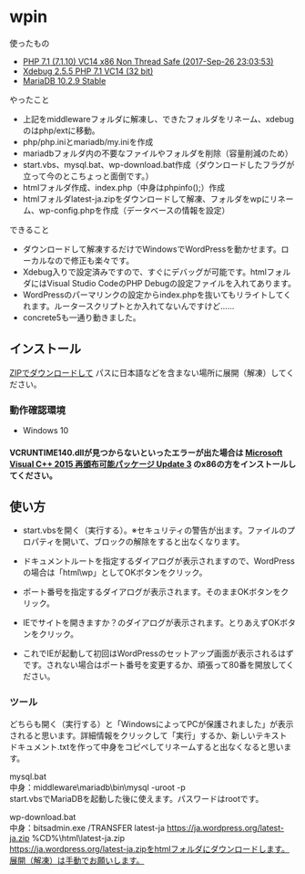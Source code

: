 # wpin

使ったもの
+ [PHP 7.1 (7.1.10) VC14 x86 Non Thread Safe (2017-Sep-26 23:03:53)](http://windows.php.net/downloads/releases/php-7.1.10-nts-Win32-VC14-x86.zip)  
+ [Xdebug 2.5.5 PHP 7.1 VC14 (32 bit)](https://xdebug.org/files/php_xdebug-2.5.5-7.1-vc14-nts.dll)  
+ [MariaDB 10.2.9 Stable](https://downloads.mariadb.org/interstitial/mariadb-10.2.9/win32-packages/mariadb-10.2.9-win32.zip/from/http%3A//ftp.yz.yamagata-u.ac.jp/pub/dbms/mariadb/)  

やったこと
+ 上記をmiddlewareフォルダに解凍し、できたフォルダをリネーム、xdebugのはphp/extに移動。
+ php/php.iniとmariadb/my.iniを作成
+ mariadbフォルダ内の不要なファイルやフォルダを削除（容量削減のため）
+ start.vbs、mysql.bat、wp-download.bat作成（ダウンロードしたフラグが立って今のとこちょっと面倒です。）
+ htmlフォルダ作成、index.php（中身はphpinfo();）作成
+ htmlフォルダlatest-ja.zipをダウンロードして解凍、フォルダをwpにリネーム、wp-config.phpを作成（データベースの情報を設定）

できること
+ ダウンロードして解凍するだけでWindowsでWordPressを動かせます。ローカルなので修正も楽々です。
+ Xdebug入りで設定済みですので、すぐにデバッグが可能です。htmlフォルダにはVisual Studio CodeのPHP Debugの設定ファイルを入れてあります。
+ WordPressのパーマリンクの設定からindex.phpを抜いてもリライトしてくれます。ルータースクリプトとか入れてないんですけど……
+ concrete5も一通り動きました。

## インストール

[ZIPでダウンロードして](https://github.com/farejp/wpin/archive/master.zip) パスに日本語などを含まない場所に展開（解凍）してください。


### 動作確認環境

* Windows 10

#### VCRUNTIME140.dllが見つからないといったエラーが出た場合は [Microsoft Visual C++ 2015 再頒布可能パッケージ Update 3](https://www.microsoft.com/ja-jp/download/details.aspx?id=53840) のx86の方をインストールしてください。

## 使い方

* start.vbsを開く（実行する）。※セキュリティの警告が出ます。ファイルのプロパティを開いて、ブロックの解除をすると出なくなります。

* ドキュメントルートを指定するダイアログが表示されますので、WordPressの場合は「html\wp」としてOKボタンをクリック。

* ポート番号を指定するダイアログが表示されます。そのままOKボタンをクリック。

* IEでサイトを開きますか？のダイアログが表示されます。とりあえずOKボタンをクリック。

* これでIEが起動して初回はWordPressのセットアップ画面が表示されるはずです。されない場合はポート番号を変更するか、頑張って80番を開放してください。


### ツール

どちらも開く（実行する）と「WindowsによってPCが保護されました」が表示されると思います。詳細情報をクリックして「実行」するか、新しいテキスト ドキュメント.txtを作って中身をコピペしてリネームすると出なくなると思います。

mysql.bat  
中身：middleware\mariadb\bin\mysql -uroot -p  
start.vbsでMariaDBを起動した後に使えます。パスワードはrootです。

wp-download.bat  
中身：bitsadmin.exe /TRANSFER latest-ja https://ja.wordpress.org/latest-ja.zip %CD%\html\latest-ja.zip  
https://ja.wordpress.org/latest-ja.zipをhtmlフォルダにダウンロードします。展開（解凍）は手動でお願いします。
